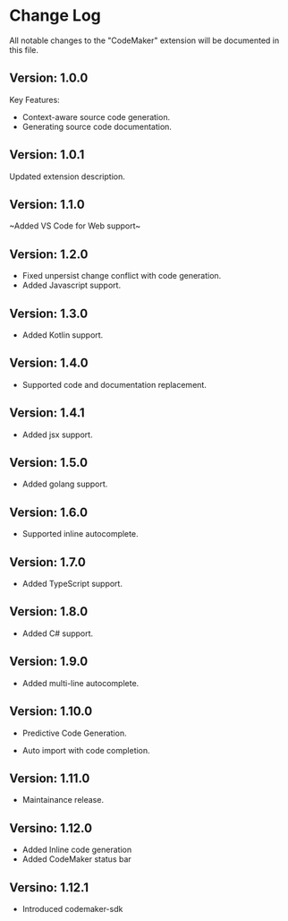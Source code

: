 # Change Log

All notable changes to the "CodeMaker" extension will be documented in this file.

## Version: 1.0.0

Key Features:

* Context-aware source code generation.
* Generating source code documentation.

## Version: 1.0.1

Updated extension description.

## Version: 1.1.0

~Added VS Code for Web support~

## Version: 1.2.0

* Fixed unpersist change conflict with code generation.
* Added Javascript support.

## Version: 1.3.0

* Added Kotlin support.

## Version: 1.4.0

* Supported code and documentation replacement.

## Version: 1.4.1

* Added jsx support.

## Version: 1.5.0

* Added golang support.

## Version: 1.6.0

* Supported inline autocomplete.

## Version: 1.7.0

* Added TypeScript support.

## Version: 1.8.0

* Added C# support.

## Version: 1.9.0

* Added multi-line autocomplete.

## Version: 1.10.0

* Predictive Code Generation.

* Auto import with code completion.

## Version: 1.11.0

* Maintainance release.

## Versino: 1.12.0

* Added Inline code generation
* Added CodeMaker status bar

## Versino: 1.12.1

* Introduced codemaker-sdk
